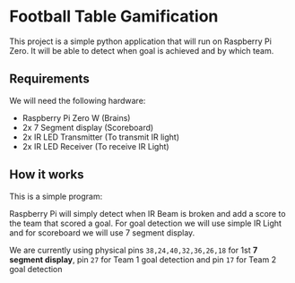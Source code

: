 # Football Table Gamification

This project is a simple python application that will run on Raspberry Pi Zero. It will be able to detect when goal is achieved and by which team.

## Requirements

We will need the following hardware:

* Raspberry Pi Zero W (Brains)
* 2x 7 Segment display (Scoreboard)
* 2x IR LED Transmitter (To transmit IR light)
* 2x IR LED Receiver (To receive IR Light)

## How it works

This is a simple program:

Raspberry Pi will simply detect when IR Beam is broken and add a score to the team that scored a goal. For goal detection we will use simple IR Light and for scoreboard we will use 7 segment display.

We are currently using physical pins `38,24,40,32,36,26,18` for 1st **7 segment display**, pin `27` for Team 1 goal detection and pin `17` for Team 2 goal detection